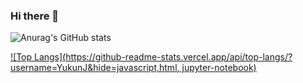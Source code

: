 ### Hi there 👋
![Anurag's GitHub stats](https://github-readme-stats.vercel.app/api?username=YukunJ&show_icons=true&theme=merko)

[![Top Langs](https://github-readme-stats.vercel.app/api/top-langs/?username=YukunJ&hide=javascript,html, jupyter-notebook)](https://github.com/anuraghazra/github-readme-stats)
<!--
**YukunJ/YukunJ** is a ✨ _special_ ✨ repository because its `README.md` (this file) appears on your GitHub profile.

Here are some ideas to get you started:

- 🔭 I’m currently working on ...
- 🌱 I’m currently learning ...
- 👯 I’m looking to collaborate on ...
- 🤔 I’m looking for help with ...
- 💬 Ask me about ...
- 📫 How to reach me: ...
- 😄 Pronouns: ...
- ⚡ Fun fact: ...
-->
